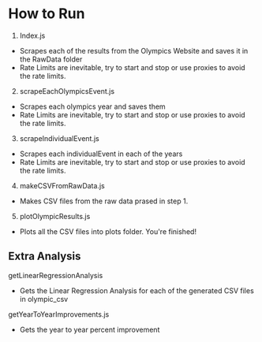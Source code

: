 # How to Run

1. Index.js
- Scrapes each of the results from the Olympics Website and saves it in the RawData folder
- Rate Limits are inevitable, try to start and stop or use proxies to avoid the rate limits.
2. scrapeEachOlympicsEvent.js
- Scrapes each olympics year and saves them
- Rate Limits are inevitable, try to start and stop or use proxies to avoid the rate limits.
3. scrapeIndividualEvent.js
- Scrapes each individualEvent in each of the years
- Rate Limits are inevitable, try to start and stop or use proxies to avoid the rate limits.
4. makeCSVFromRawData.js
- Makes CSV files from the raw data prased in step 1.
5. plotOlympicResults.js
- Plots all the CSV files into plots folder. You're finished!





## Extra Analysis
getLinearRegressionAnalysis
- Gets the Linear Regression Analysis for each of the generated CSV files in olympic_csv

getYearToYearImprovements.js
- Gets the year to year percent improvement